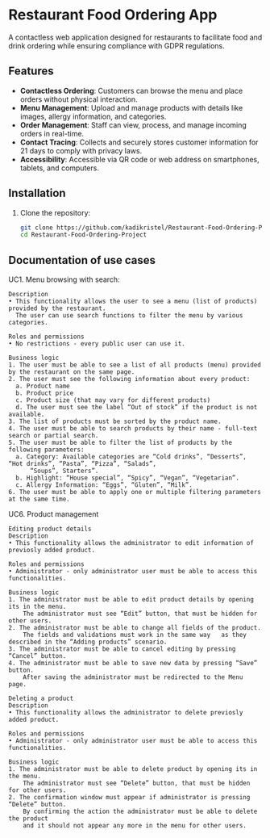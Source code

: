 # Restaurant Food Ordering App

A contactless web application designed for restaurants to facilitate food and drink ordering while ensuring compliance with GDPR regulations.

## Features

- **Contactless Ordering**: Customers can browse the menu and place orders without physical interaction.
- **Menu Management**: Upload and manage products with details like images, allergy information, and categories.
- **Order Management**: Staff can view, process, and manage incoming orders in real-time.
- **Contact Tracing**: Collects and securely stores customer information for 21 days to comply with privacy laws.
- **Accessibility**: Accessible via QR code or web address on smartphones, tablets, and computers.

## Installation

1. Clone the repository:
   ```bash
   git clone https://github.com/kadikristel/Restaurant-Food-Ordering-Project.git
   cd Restaurant-Food-Ordering-Project

## Documentation of use cases

UC1. Menu browsing with search:

    Description
    • This functionality allows the user to see a menu (list of products) provided by the restaurant. 
      The user can use search functions to filter the menu by various categories.
  
    Roles and permissions
    • No restrictions - every public user can use it.

    Business logic
    1. The user must be able to see a list of all products (menu) provided by the restaurant on the same page.
    2. The user must see the following information about every product:
      a. Product name
      b. Product price
      c. Product size (that may vary for different products)
      d. The user must see the label “Out of stock” if the product is not available.
    3. The list of products must be sorted by the product name.
    4. The user must be able to search products by their name - full-text search or partial search.
    5. The user must be able to filter the list of products by the following parameters:
      a. Category: Available categories are “Cold drinks”, “Desserts”, “Hot drinks”, “Pasta”, “Pizza”, “Salads”, 
          “Soups”, Starters”.
      b. Highlight: “House special”, “Spicy”, “Vegan”, “Vegetarian”.
      c. Allergy Information: “Eggs”, “Gluten”, “Milk”.
    6. The user must be able to apply one or multiple filtering parameters at the same time.

UC6. Product management

    Editing product details
    Description
    • This functionality allows the administrator to edit information of previosly added product.  

    Roles and permissions
    • Administrator - only administrator user must be able to access this functionalities. 
    
    Business logic
    1. The administrator must be able to edit product details by opening its in the menu. 
        The administrator must see “Edit” button, that must be hidden for other users.
    2. The administrator must be able to change all fields of the product.
        The fields and validations must work in the same way   as they described in the “Adding products” scenario.
    3. The administrator must be able to cancel editing by pressing “Cancel” button.
    4. The administrator must be able to save new data by pressing “Save” button. 
        After saving the administrator must be redirected to the Menu page.

    Deleting a product
    Description
    • This functionality allows the administrator to delete previosly added product.  
    
    Roles and permissions
    • Administrator - only administrator user must be able to access this functionalities. 

    Business logic
    1. The administrator must be able to delete product by opening its in the menu. 
        The administrator must see “Delete” button, that must be hidden for other users.
    2. The confirmation window must appear if administrator is pressing “Delete” button. 
        By confirming the action the administrator must be able to delete the product
        and it should not appear any more in the menu for other users.
  

